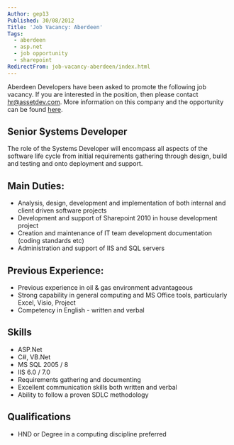 ```yaml
---
Author: gep13
Published: 30/08/2012
Title: 'Job Vacancy: Aberdeen'
Tags:
  - aberdeen
  - asp.net
  - job opportunity
  - sharepoint
RedirectFrom: job-vacancy-aberdeen/index.html
---
```


Aberdeen Developers have been asked to promote the following job vacancy. If you are interested in the position, then please contact [hr@assetdev.com](mailto:hr@assetdev.com). More information on this company and the opportunity can be found [here](https://www.assetdev.com/).

## Senior Systems Developer

The role of the Systems Developer will encompass all aspects of the software life cycle from initial requirements gathering through design, build and testing and onto deployment and support.

## Main Duties:

* Analysis, design, development and implementation of both internal and client driven software projects
* Development and support of Sharepoint 2010 in house development project
* Creation and maintenance of IT team development documentation (coding standards etc)
* Administration and support of IIS and SQL servers

## Previous Experience:

* Previous experience in oil & gas environment advantageous
* Strong capability in general computing and MS Office tools, particularly Excel, Visio, Project
* Competency in English - written and verbal

## Skills

* ASP.Net
* C#, VB.Net
* MS SQL 2005 / 8
* IIS 6.0 / 7.0
* Requirements gathering and documenting
* Excellent communication skills both written and verbal
* Ability to follow a proven SDLC methodology

## Qualifications

* HND or Degree in a computing discipline preferred
